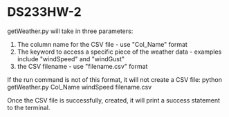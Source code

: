 # DS233HW-2

getWeather.py will take in three parameters:
  1) The column name for the CSV file - use "Col_Name" format
  2) The keyword to access a specific piece of the weather data - examples include "windSpeed" and "windGust"
  3) the CSV filename - use "filename.csv" format

If the run command is not of this format, it will not create a CSV file:
  python getWeather.py Col_Name windSpeed filename.csv

Once the CSV file is successfully, created, it will print a success statement to the terminal.
